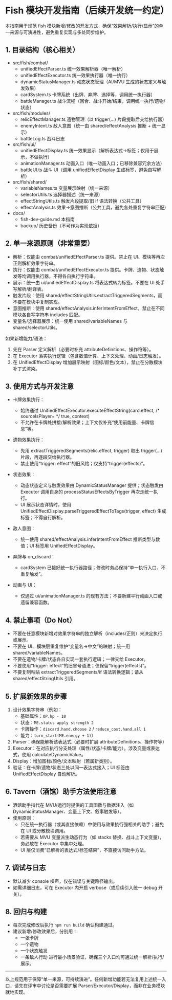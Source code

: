 # Fish 模块开发指南（后续开发统一约定）

本指南用于规范 fish 模块新增/修改的开发方式，确保“效果解析/执行/显示”的单一来源与可演进性，避免重复实现与多处同步维护。

## 1. 目录结构（核心相关）

- src/fish/combat/
  - unifiedEffectParser.ts 统一效果解析器（唯一解析）
  - unifiedEffectExecutor.ts 统一效果执行器（唯一执行）
  - dynamicStatusManager.ts 动态状态管理（AI/MVU 生成的状态定义与触发效果）
  - cardSystem.ts 卡牌系统（出牌、弃牌、选择等，调用统一执行器）
  - battleManager.ts 战斗流程（回合、战斗开始/结束，调用统一执行/遗物/状态）
- src/fish/modules/
  - relicEffectManager.ts 遗物管理（以 trigger(...) 片段提取后交给执行器）
  - enemyIntent.ts 敌人意图（统一由 shared/effectAnalysis 推断 + 统一显示）
  - battleLog.ts 战斗日志
- src/fish/ui/
  - unifiedEffectDisplay.ts 统一效果显示（解析表达式→标签；仅用于展示，不做执行）
  - animationManager.ts 动画入口（唯一动画入口；已移除兼容冗余方法）
  - battleUI.ts 战斗 UI（调用 unifiedEffectDisplay 生成标签，避免自写解析）
- src/fish/shared/
  - variableNames.ts 变量展示映射（统一来源）
  - selectorUtils.ts 选择器描述（统一来源）
  - effectStringUtils.ts 触发片段提取/旧 if 语法转换（公共工具）
  - effectAnalysis.ts 效果→意图推断（公共工具，避免各处重复字符串匹配）
- docs/
  - fish-dev-guide.md 本指南
  - backup/ 历史备份（不可作为实现依据）

## 2. 单一来源原则（非常重要）

- 解析：仅能由 combat/unifiedEffectParser.ts 提供。禁止在 UI、模块等再次正则解析效果字符串。
- 执行：仅能由 combat/unifiedEffectExecutor.ts 提供。卡牌、遗物、状态触发等均调用执行器，不得各自执行字符串。
- 展示：统一由 ui/unifiedEffectDisplay.ts 将表达式转为标签。不要在 UI 处手写解析/翻译表。
- 触发片段：使用 shared/effectStringUtils.extractTriggeredSegments，而不要在模块中复制实现。
- 意图推断：使用 shared/effectAnalysis.inferIntentFromEffect，禁止在不同模块各自写字符串 includes 匹配。
- 变量名/选择器展示：统一使用 shared/variableNames 与 shared/selectorUtils。

如果新增能力/语法：
1) 先在 Parser 定义解析（必要时补充 attributeDefinitions、操作符等）。
2) 在 Executor 落实执行逻辑（包含数值计算、上下文处理、动画/日志触发）。
3) 在 UnifiedEffectDisplay 增加展示映射（图标/颜色/文本），禁止在分散模块补丁式渲染。

## 3. 使用方式与开发注意

- 卡牌效果执行：
  - 始终通过 UnifiedEffectExecutor.executeEffectString(card.effect, /* sourceIsPlayer= */ true, context)
  - 不允许在卡牌处拼接/解析效果；上下文仅补充“使用前能量、卡牌信息”等。

- 遗物效果执行：
  - 先用 extractTriggeredSegments(relic.effect, trigger) 取出 trigger(...) 片段，再逐段交给执行器。
  - 禁止使用“trigger: effect”的旧风格；仅支持“trigger(effects)”。

- 状态效果：
  - 动态状态定义与触发效果由 DynamicStatusManager 提供；状态触发由 Executor 调用自身的 processStatusEffectsByTrigger 再次走统一执行。
  - UI 展示状态详情时，使用 UnifiedEffectDisplay.parseTriggeredEffectToTags(trigger, effect) 生成标签；不得自行解析。

- 敌人意图：
  - 统一使用 shared/effectAnalysis.inferIntentFromEffect 推断类型与数值；UI 标签用 UnifiedEffectDisplay。

- 弃牌与 on_discard：
  - cardSystem 已接好统一执行器路径；修改时务必保持“单一执行入口、不重复触发”。

- 动画与 UI：
  - 仅通过 ui/animationManager.ts 的现有方法；不要新建平行动画入口或遗留兼容函数。

## 4. 禁止事项（Do Not）

- 不要在任意模块新增对效果字符串的独立解析（includes/正则）来决定执行或展示。
- 不要在 UI、模块层重复维护“变量名→中文”的映射；统一用 shared/variableNames。
- 不要在遗物/卡牌/状态各自实现一套执行逻辑；一律交给 Executor。
- 不要使用“trigger: effect”的旧冒号语法；仅保留“trigger(effects)”。
- 不要复制粘贴 extractTriggeredSegments/if 语法转换逻辑；请从 shared/effectStringUtils 引用。

## 5. 扩展新效果的步骤

1) 设计效果字符串（例如：
   - 基础属性：`OP.hp - 10`
   - 状态：`ME.status apply strength 2`
   - 卡牌操作：`discard.hand.choose 2` / `reduce_cost.hand.all 1`
   - 能力：`turn_start(ME.energy + 1)`）
2) Parser：确保能解析该表达式（必要时扩展 attributeDefinitions、操作符等）
3) Executor：在对应执行分支处理（属性/状态/卡牌/能力）。涉及变量或表达式，使用 calculateDynamicValue。
4) Display：增加图标/颜色/文本映射（若属新类别）。
5) 验证：在卡牌/遗物/状态三处以同一表达式接入；UI 标签由 UnifiedEffectDisplay 自动解析。

## 6. Tavern（酒馆）助手方法使用注意

- 酒馆助手指代在 MVU/运行时提供的工具函数与数据注入（如 DynamicStatusManager、变量上下文、叙事触发等）。
- 使用原则：
  - 只在统一执行器（或其直接依赖）中使用与效果执行强相关的助手；避免在 UI 或分散模块调用。
  - 若需要从 MVU 变量派生动态行为（如 stacks 替换、战斗上下文变量），务必放在 Executor 中集中处理。
  - UI 层仅消费“已解析的表达式/标签结果”，不直接访问助手方法。

## 7. 调试与日志

- 默认减少 console 噪声，仅在错误与关键路径输出。
- 如需详细日志，可在 Executor 内开启 verbose（或后续引入统一 debug 开关）。

## 8. 回归与构建

- 每次完成修改后执行 `npm run build` 确认构建通过。
- 建议新增/修改效果后，分别用：
  - 一张卡牌
  - 一个遗物
  - 一个状态触发
  - 一条敌人行动
 进行最小场景验证，确保三个入口均可通过统一解析/执行/展示。

---
以上规范用于保障“单一来源，可持续演进”。任何新增功能若无法复用上述统一入口，请先在评审中讨论是否需要扩展 Parser/Executor/Display，而非在业务模块就地实现。
